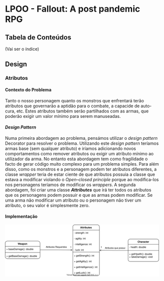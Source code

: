 # LPOO - Fallout: A post pandemic RPG

## Tabela de Conteúdos
(Vai ser o índice)

## Design
### Atributos
#### Contexto do Problema
Tanto o nosso personagem quanto os monstros que enfrentará terão atributos que governarão a aptidão para o combate, a capacide de auto-cura, etc.
Estes atributos também serão partilhados com as armas, que poderão exigir um valor mínimo para serem manuseadas.

#### _Design Pattern_
Numa primeira abordagem ao problema, pensámos utilizar o _design pattern_ Decorator para resolver o problema. Utilizando este _design pattern_ teríamos armas base (sem qualquer atributo) e iríamos adicionando novos comportamentos como remover atributos ou exigir um atributo mínimo ao utilizador da arma. No entanto esta abordagem tem como fragilidade o facto de gerar código muito complexo para um problema simples. Para além disso, como os monstros e a personagem podem ter atributos diferentes, a classe _wrapper_ teria de estar ciente de que atributos possuia a classe que estava a modificar violando o _Open–closed principle_ porque ao modifica-los nos personagens teríamos de modificar os _wrappers_.
A segunda abordagem, foi criar uma classe **_Attributes_** que irá ter todos os atributos que os personagens podem possuir e que as armas podem modificar. Se uma arma não modificar um atributo ou o personagem não tiver um atributo, o seu valor é simplesmente zero.
#### Implementação
<p align="center">
  <img width=650 src="images/attributes.svg">
</p>
